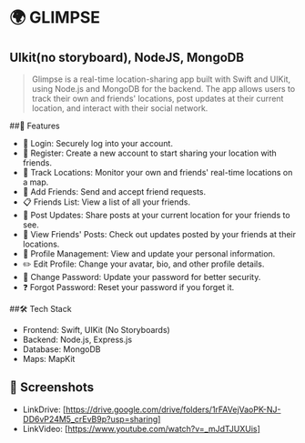 # 🌍 GLIMPSE 

## UIkit(no storyboard), NodeJS, MongoDB

> Glimpse is a real-time location-sharing app built with Swift and UIKit, using Node.js and MongoDB for the backend. The app allows users to track their own and friends' locations, post updates at their current location, and interact with their social network.

##🌟 Features
- 🔑 Login: Securely log into your account.
- 📝 Register: Create a new account to start sharing your location with friends.
- 📍 Track Locations: Monitor your own and friends' real-time locations on a map.
- 🤝 Add Friends: Send and accept friend requests.
- 📋 Friends List: View a list of all your friends.
- 📝 Post Updates: Share posts at your current location for your friends to see.
- 👀 View Friends' Posts: Check out updates posted by your friends at their locations.
- 👤 Profile Management: View and update your personal information.
- ✏️ Edit Profile: Change your avatar, bio, and other profile details.
- 🔑 Change Password: Update your password for better security.
- ❓ Forgot Password: Reset your password if you forget it.

##🛠️ Tech Stack
- Frontend: Swift, UIKit (No Storyboards)
- Backend: Node.js, Express.js
- Database: MongoDB
- Maps: MapKit

## 📸 Screenshots
- LinkDrive: [https://drive.google.com/drive/folders/1rFAVejVaoPK-NJ-DD6vP24M5_crEvB9p?usp=sharing]
- LinkVideo: [https://www.youtube.com/watch?v=_mJdTJUXUis]

